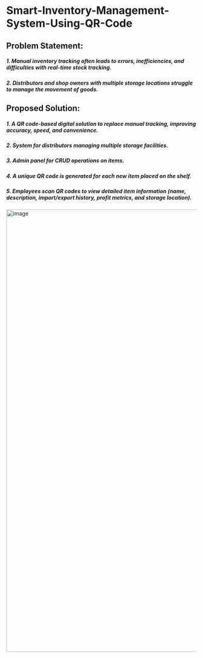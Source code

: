 # Smart-Inventory-Management-System-Using-QR-Code
## Problem Statement:
##### 1. Manual inventory tracking often leads to errors, inefficiencies, and difficulties with real-time stock tracking.
##### 2. Distributors and shop owners with multiple storage locations struggle to manage the movement of goods.
## Proposed Solution:
##### 1. A QR code-based digital solution to replace manual tracking, improving accuracy, speed, and convenience.
##### 2. System for distributors managing multiple storage facilities.
##### 3. Admin panel for CRUD operations on items.
##### 4. A unique QR code is generated for each new item placed on the shelf.
##### 5. Employees scan QR codes to view detailed item information (name, description, import/export history, profit metrics, and storage location). 
<img width="2159" height="1169" alt="image" src="https://github.com/user-attachments/assets/f523ef82-06fe-4f17-85a9-75def0c9f308" />
